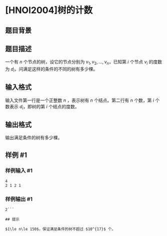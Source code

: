 # [HNOI2004]树的计数

## 题目背景



## 题目描述

一个有 $n$ 个节点的树，设它的节点分别为 $v_1,v_2,\ldots,v_n$，已知第 $i$ 个节点 $v_i$ 的度数为 $d_i$，问满足这样的条件的不同的树有多少棵。


## 输入格式

输入文件第一行是一个正整数 $n$ ，表示树有 $n$ 个结点。第二行有 $n$ 个数，第 $i$ 个数表示 $d_i$，即树的第 $i$ 个结点的度数。

## 输出格式

输出满足条件的树有多少棵。


## 样例 #1

### 样例输入 #1
```
4                     
2 1 2 1
```

### 样例输出 #1

```
2```

## 提示

$1\le n\le 150$，保证满足条件的树不超过 $10^{17}$ 个。
